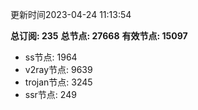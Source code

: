 更新时间2023-04-24 11:13:54

**总订阅: 235**
**总节点: 27668**
**有效节点: 15097**
- ss节点: 1964
- v2ray节点: 9639
- trojan节点: 3245
- ssr节点: 249
